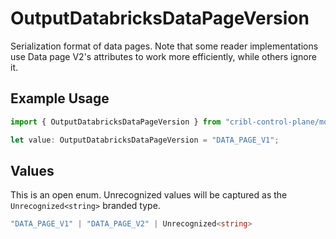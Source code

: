 # OutputDatabricksDataPageVersion

Serialization format of data pages. Note that some reader implementations use Data page V2's attributes to work more efficiently, while others ignore it.

## Example Usage

```typescript
import { OutputDatabricksDataPageVersion } from "cribl-control-plane/models";

let value: OutputDatabricksDataPageVersion = "DATA_PAGE_V1";
```

## Values

This is an open enum. Unrecognized values will be captured as the `Unrecognized<string>` branded type.

```typescript
"DATA_PAGE_V1" | "DATA_PAGE_V2" | Unrecognized<string>
```